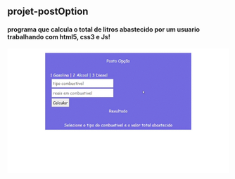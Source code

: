 ## projet-postOption
 
#### programa que calcula o total de litros abastecido por um usuario trabalhando com html5, css3 e Js!
 
 ![exemplo](https://github.com/samuelalmeida95/project-postOption/blob/main/projet-postOption.gif)
